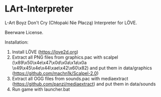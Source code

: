 # LArt-Interpreter
L-Art Boyz Don't Cry (Chłopaki Nie Płaczą) Interpreter for LÖVE.

Beerware License.

Installation:
1. Install LÖVE (https://love2d.org)
2. Extract all PNG files from graphics.pac with scalpel (\x89\x50\x4e\x47\x0d\x0a\x1a\x0a	\x49\x45\x4e\x44\xae\x42\x60\x82) and put them in data/graphics (https://github.com/machn1k/Scalpel-2.0)
3. Extract all OGG files from sounds.pac with mediaextract (https://github.com/panzi/mediaextract) and put them in data/sounds
4. Run game with launcher.bat
